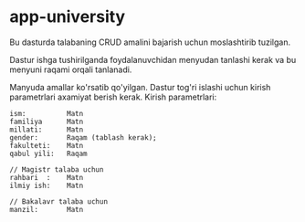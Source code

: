 # app-university
Bu dasturda talabaning CRUD amalini bajarish uchun moslashtirib tuzilgan.

Dastur ishga tushirilganda foydalanuvchidan menyudan tanlashi kerak va bu menyuni raqami orqali tanlanadi.

Manyuda amallar ko'rsatib qo'yilgan.
Dastur tog'ri islashi uchun kirish parametrlari axamiyat berish kerak.
Kirish parametrlari:

    ism:          Matn
    familiya      Matn
    millati:      Matn
    gender:       Raqam (tablash kerak);
    fakulteti:    Matn
    qabul yili:   Raqam

    // Magistr talaba uchun
    rahbari  :    Matn
    ilmiy ish:    Matn

    // Bakalavr talaba uchun
    manzil:       Matn
